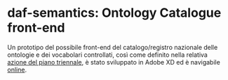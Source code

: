 # daf-semantics: Ontology Catalogue front-end

Un prototipo del possibile front-end del catalogo/registro nazionale delle ontologie e dei vocabolari controllati, così come definito nella relativa [azione del piano triennale](https://pianotriennale-ict.readthedocs.io/it/latest/doc/04_infrastrutture-immateriali.html#id38), è stato sviluppato in Adobe XD ed è navigabile [online](https://xd.adobe.com/view/f6b49423-ea64-4238-8313-27a9969c94de/).
